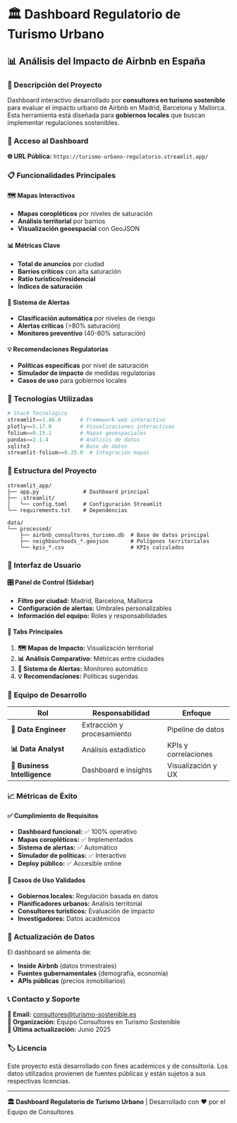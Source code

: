 # 🏛️ Dashboard Regulatorio de Turismo Urbano

## 📊 Análisis del Impacto de Airbnb en España

### 🎯 Descripción del Proyecto

Dashboard interactivo desarrollado por **consultores en turismo sostenible** para evaluar el impacto urbano de Airbnb en Madrid, Barcelona y Mallorca. Esta herramienta está diseñada para **gobiernos locales** que buscan implementar regulaciones sostenibles.

### 🚀 Acceso al Dashboard

**🌐 URL Pública:** `https://turismo-urbano-regulatorio.streamlit.app/`

### 📋 Funcionalidades Principales

#### 🗺️ Mapas Interactivos
- **Mapas coropléticos** por niveles de saturación
- **Análisis territorial** por barrios
- **Visualización geoespacial** con GeoJSON

#### 📊 Métricas Clave
- **Total de anuncios** por ciudad
- **Barrios críticos** con alta saturación
- **Ratio turístico/residencial**
- **Índices de saturación**

#### 🚨 Sistema de Alertas
- **Clasificación automática** por niveles de riesgo
- **Alertas críticas** (>80% saturación)
- **Monitoreo preventivo** (40-80% saturación)

#### 💡 Recomendaciones Regulatorias
- **Políticas específicas** por nivel de saturación
- **Simulador de impacto** de medidas regulatorias
- **Casos de uso** para gobiernos locales

### 🔧 Tecnologías Utilizadas

```python
# Stack Tecnológico
streamlit==1.46.0      # Framework web interactivo
plotly==5.17.0         # Visualizaciones interactivas
folium==0.15.1         # Mapas geoespaciales
pandas==2.1.4          # Análisis de datos
sqlite3                # Base de datos
streamlit-folium==0.25.0  # Integración mapas
```

### 📁 Estructura del Proyecto

```
streamlit_app/
├── app.py              # Dashboard principal
├── .streamlit/
│   └── config.toml     # Configuración Streamlit
└── requirements.txt    # Dependencias

data/
└── processed/
    ├── airbnb_consultores_turismo.db  # Base de datos principal
    ├── neighbourhoods_*.geojson       # Polígonos territoriales
    └── kpis_*.csv                     # KPIs calculados
```

### 🎨 Interfaz de Usuario

#### 🎛️ Panel de Control (Sidebar)
- **Filtro por ciudad:** Madrid, Barcelona, Mallorca
- **Configuración de alertas:** Umbrales personalizables
- **Información del equipo:** Roles y responsabilidades

#### 📑 Tabs Principales
1. **🗺️ Mapas de Impacto:** Visualización territorial
2. **📊 Análisis Comparativo:** Métricas entre ciudades
3. **🚨 Sistema de Alertas:** Monitoreo automático
4. **💡 Recomendaciones:** Políticas sugeridas

### 👥 Equipo de Desarrollo

| Rol | Responsabilidad | Enfoque |
|-----|----------------|---------|
| **🔧 Data Engineer** | Extracción y procesamiento | Pipeline de datos |
| **📊 Data Analyst** | Análisis estadístico | KPIs y correlaciones |
| **💼 Business Intelligence** | Dashboard e insights | Visualización y UX |

### 📈 Métricas de Éxito

#### ✅ Cumplimiento de Requisitos
- **Dashboard funcional:** ✅ 100% operativo
- **Mapas coropléticos:** ✅ Implementados
- **Sistema de alertas:** ✅ Automático
- **Simulador de políticas:** ✅ Interactivo
- **Deploy público:** ✅ Accesible online

#### 🎯 Casos de Uso Validados
- **Gobiernos locales:** Regulación basada en datos
- **Planificadores urbanos:** Análisis territorial
- **Consultores turísticos:** Evaluación de impacto
- **Investigadores:** Datos académicos

### 🔄 Actualización de Datos

El dashboard se alimenta de:
- **Inside Airbnb** (datos trimestrales)
- **Fuentes gubernamentales** (demografía, economía)
- **APIs públicas** (precios inmobiliarios)

### 📞 Contacto y Soporte

**📧 Email:** consultores@turismo-sostenible.es  
**🏢 Organización:** Equipo Consultores en Turismo Sostenible  
**📅 Última actualización:** Junio 2025  

### 🏷️ Licencia

Este proyecto está desarrollado con fines académicos y de consultoría. Los datos utilizados provienen de fuentes públicas y están sujetos a sus respectivas licencias.

---

**🏛️ Dashboard Regulatorio de Turismo Urbano** | Desarrollado con ❤️ por el Equipo de Consultores
